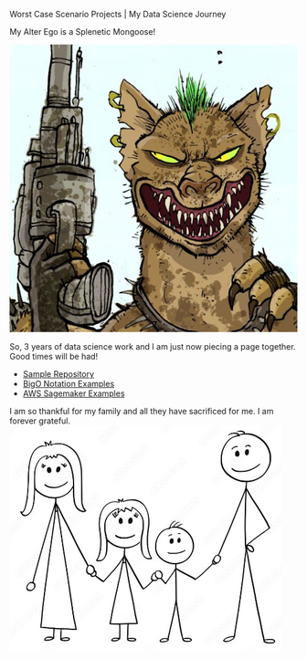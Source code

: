 Worst Case Scenario Projects | My Data Science Journey

My Alter Ego is a Splenetic Mongoose!







![My Picture](/pics/mongooseclip2_GH.jpg)

So, 3 years of data science work and I am just now piecing a page together. Good times will be had!
- [Sample Repository](https://github.com/WorstCase26/BUAD-Launch)
- [BigO Notation Examples](https://github.com/WorstCase26/CTCI-BigO-Examples-Python)
- [AWS Sagemaker Examples](https://github.com/WorstCase26/amazon-sagemaker-examples)
  
I am so thankful for my family and all they have sacrificed for me. I am forever grateful. 
[![Family](pics/family.jpg)](https://www.youtube.com/watch?v=bnVUHWCynig)



